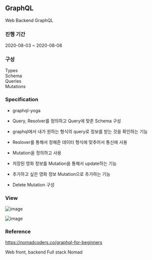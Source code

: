 ## GraphQL

Web Backend GraphQL

### 진행 기간
2020-08-03 ~ 2020-08-08

### 구성

Types   
Schema    
Queries   
Mutations   

### Specification

- graphql-yoga 

- Query, Resolver를 정의하고 Query에 맞춘 Schema 구성


- graphql에서 내가 원하는 형식의 query로 정보를 받는 것을 확인하는 기능

- Reslover를 통해서 정해준 데이터 형식에 맞추어서 통신에 사용

- Mutation을 정의하고 사용

- 저장된 영화 정보를 Mutation을 통해서 update하는 기능

- 추가하고 싶은 영화 정보 Mutation으로 추가하는 기능

- Delete Mutation 구성


### View

![image](https://user-images.githubusercontent.com/44837403/230718565-3c42e05b-8c37-4ee5-9533-5c6469fb75c0.png)

![image](https://user-images.githubusercontent.com/44837403/230718532-820acd25-2258-48de-9fcd-5a2bf570cbd4.png)

### Reference
https://nomadcoders.co/graphql-for-beginners

Web front, backend Full stack Nomad 



